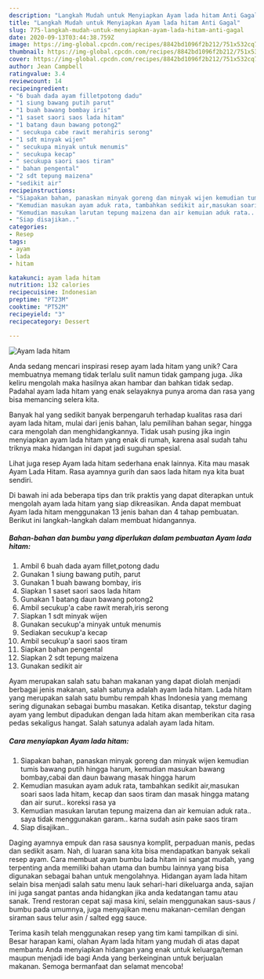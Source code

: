 ```yaml
---
description: "Langkah Mudah untuk Menyiapkan Ayam lada hitam Anti Gagal"
title: "Langkah Mudah untuk Menyiapkan Ayam lada hitam Anti Gagal"
slug: 775-langkah-mudah-untuk-menyiapkan-ayam-lada-hitam-anti-gagal
date: 2020-09-13T03:44:38.759Z
image: https://img-global.cpcdn.com/recipes/8842bd1096f2b212/751x532cq70/ayam-lada-hitam-foto-resep-utama.jpg
thumbnail: https://img-global.cpcdn.com/recipes/8842bd1096f2b212/751x532cq70/ayam-lada-hitam-foto-resep-utama.jpg
cover: https://img-global.cpcdn.com/recipes/8842bd1096f2b212/751x532cq70/ayam-lada-hitam-foto-resep-utama.jpg
author: Jean Campbell
ratingvalue: 3.4
reviewcount: 14
recipeingredient:
- "6 buah dada ayam filletpotong dadu"
- "1 siung bawang putih parut"
- "1 buah bawang bombay iris"
- "1 saset saori saos lada hitam"
- "1 batang daun bawang potong2"
- " secukupa cabe rawit merahiris serong"
- "1 sdt minyak wijen"
- " secukupa minyak untuk menumis"
- " secukupa kecap"
- " secukupa saori saos tiram"
- " bahan pengental"
- "2 sdt tepung maizena"
- "sedikit air"
recipeinstructions:
- "Siapakan bahan, panaskan minyak goreng dan minyak wijen kemudian tumis bawang putih hingga harum, kemudian masukan bawang bombay,cabai dan daun bawang masak hingga harum"
- "Kemudian masukan ayam aduk rata, tambahkan sedikit air,masukan soari saos lada hitam, kecap dan saos tiram dan masak hingga matang dan air surut.. koreksi rasa ya"
- "Kemudian masukan larutan tepung maizena dan air kemuian aduk rata.. saya tidak menggunakan garam.. karna sudah asin pake saos tiram"
- "Siap disajikan.."
categories:
- Resep
tags:
- ayam
- lada
- hitam

katakunci: ayam lada hitam 
nutrition: 132 calories
recipecuisine: Indonesian
preptime: "PT23M"
cooktime: "PT52M"
recipeyield: "3"
recipecategory: Dessert

---
```



![Ayam lada hitam](https://img-global.cpcdn.com/recipes/8842bd1096f2b212/751x532cq70/ayam-lada-hitam-foto-resep-utama.jpg)

Anda sedang mencari inspirasi resep ayam lada hitam yang unik? Cara membuatnya memang tidak terlalu sulit namun tidak gampang juga. Jika keliru mengolah maka hasilnya akan hambar dan bahkan tidak sedap. Padahal ayam lada hitam yang enak selayaknya punya aroma dan rasa yang bisa memancing selera kita.

Banyak hal yang sedikit banyak berpengaruh terhadap kualitas rasa dari ayam lada hitam, mulai dari jenis bahan, lalu pemilihan bahan segar, hingga cara mengolah dan menghidangkannya. Tidak usah pusing jika ingin menyiapkan ayam lada hitam yang enak di rumah, karena asal sudah tahu triknya maka hidangan ini dapat jadi suguhan spesial.

Lihat juga resep Ayam lada hitam sederhana enak lainnya. Kita mau masak Ayam Lada Hitam. Rasa ayamnya gurih dan saos lada hitam nya kita buat sendiri.


Di bawah ini ada beberapa tips dan trik praktis yang dapat diterapkan untuk mengolah ayam lada hitam yang siap dikreasikan. Anda dapat membuat Ayam lada hitam menggunakan 13 jenis bahan dan 4 tahap pembuatan. Berikut ini langkah-langkah dalam membuat hidangannya.

<!--inarticleads1-->

##### Bahan-bahan dan bumbu yang diperlukan dalam pembuatan Ayam lada hitam:

1. Ambil 6 buah dada ayam fillet,potong dadu
1. Gunakan 1 siung bawang putih, parut
1. Gunakan 1 buah bawang bombay, iris
1. Siapkan 1 saset saori saos lada hitam
1. Gunakan 1 batang daun bawang potong2
1. Ambil  secukup&#39;a cabe rawit merah,iris serong
1. Siapkan 1 sdt minyak wijen
1. Gunakan  secukup&#39;a minyak untuk menumis
1. Sediakan  secukup&#39;a kecap
1. Ambil  secukup&#39;a saori saos tiram
1. Siapkan  bahan pengental
1. Siapkan 2 sdt tepung maizena
1. Gunakan sedikit air


Ayam merupakan salah satu bahan makanan yang dapat diolah menjadi berbagai jenis makanan, salah satunya adalah ayam lada hitam. Lada hitam yang merupakan salah satu bumbu rempah khas Indonesia yang memang sering digunakan sebagai bumbu masakan. Ketika disantap, tekstur daging ayam yang lembut dipadukan dengan lada hitam akan memberikan cita rasa pedas sekaligus hangat. Salah satunya adalah ayam lada hitam. 

<!--inarticleads2-->

##### Cara menyiapkan Ayam lada hitam:

1. Siapakan bahan, panaskan minyak goreng dan minyak wijen kemudian tumis bawang putih hingga harum, kemudian masukan bawang bombay,cabai dan daun bawang masak hingga harum
1. Kemudian masukan ayam aduk rata, tambahkan sedikit air,masukan soari saos lada hitam, kecap dan saos tiram dan masak hingga matang dan air surut.. koreksi rasa ya
1. Kemudian masukan larutan tepung maizena dan air kemuian aduk rata.. saya tidak menggunakan garam.. karna sudah asin pake saos tiram
1. Siap disajikan..


Daging ayamnya empuk dan rasa sausnya komplit, perpaduan manis, pedas dan sedikit asam. Nah, di luaran sana kita bisa mendapatkan banyak sekali resep ayam. Cara membuat ayam bumbu lada hitam ini sangat mudah, yang terpenting anda memiliki bahan utama dan bumbu lainnya yang bisa digunakan sebagai bahan untuk mengolahnya. Hidangan ayam lada hitam selain bisa menjadi salah satu menu lauk sehari-hari dikeluarga anda, sajian ini juga sangat pantas anda hidangkan jika anda kedatangan tamu atau sanak. Trend restoran cepat saji masa kini, selain menggunakan saus-saus / bumbu pada umumnya, juga menyajikan menu makanan-cemilan dengan siraman saus telur asin / salted egg sauce. 

Terima kasih telah menggunakan resep yang tim kami tampilkan di sini. Besar harapan kami, olahan Ayam lada hitam yang mudah di atas dapat membantu Anda menyiapkan hidangan yang enak untuk keluarga/teman maupun menjadi ide bagi Anda yang berkeinginan untuk berjualan makanan. Semoga bermanfaat dan selamat mencoba!
